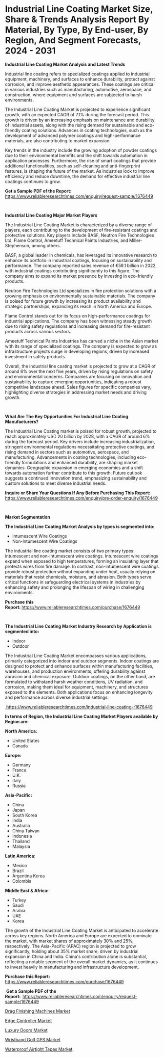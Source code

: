 <p><h1>Industrial Line Coating Market Size, Share & Trends Analysis Report By Material, By Type, By End-user, By Region, And Segment Forecasts, 2024 - 2031</h1></p><p><strong>Industrial Line Coating Market Analysis and Latest Trends</strong></p>
<p><p>Industrial line coating refers to specialized coatings applied to industrial equipment, machinery, and surfaces to enhance durability, protect against corrosion, and improve aesthetic appearances. These coatings are critical in various industries such as manufacturing, automotive, aerospace, and construction, where equipment and surfaces are subjected to harsh environments.</p><p>The Industrial Line Coating Market is projected to experience significant growth, with an expected CAGR of 7.1% during the forecast period. This growth is driven by an increasing emphasis on maintenance and durability of industrial assets, along with the rising demand for sustainable and eco-friendly coating solutions. Advances in coating technologies, such as the development of advanced polymer coatings and high-performance materials, are also contributing to market expansion.</p><p>Key trends in the industry include the growing adoption of powder coatings due to their environmental benefits and the shift towards automation in application processes. Furthermore, the rise of smart coatings that provide additional functionalities, such as self-cleaning and anti-fingerprint features, is shaping the future of the market. As industries look to improve efficiency and reduce downtime, the demand for effective industrial line coatings continues to grow.</p></p>
<p><strong>Get a Sample PDF of the Report:&nbsp;</strong> <a href="https://www.reliableresearchtimes.com/enquiry/request-sample/1676449?utm_campaign=1383&utm_medium=2&utm_source=Github&utm_content=ia&utm_term=30092024&utm_id=industrial-line-coating">https://www.reliableresearchtimes.com/enquiry/request-sample/1676449</a></p>
<p>&nbsp;</p>
<p><strong>Industrial Line Coating Major Market Players</strong></p>
<p><p>The Industrial Line Coating Market is characterized by a diverse range of players, each contributing to the development of fire-resistant coatings and protective solutions. Key players include BASF, Neutron Fire Technologies Ltd, Flame Control, Ameetuff Technical Paints Industries, and Miller-Stephenson, among others.</p><p>BASF, a global leader in chemicals, has leveraged its innovative research to enhance its portfolio in industrial coatings, focusing on sustainability and performance. The company reported sales revenue of €59.1 billion in 2022, with industrial coatings contributing significantly to this figure. The company aims to expand its market presence by investing in eco-friendly products.</p><p>Neutron Fire Technologies Ltd specializes in fire protection solutions with a growing emphasis on environmentally sustainable materials. The company is poised for future growth by increasing its product availability and strategic partnerships, expanding its reach in North America and Europe.</p><p>Flame Control stands out for its focus on high-performance coatings for industrial applications. The company has been witnessing steady growth due to rising safety regulations and increasing demand for fire-resistant products across various sectors.</p><p>Ameetuff Technical Paints Industries has carved a niche in the Asian market with its range of specialized coatings. The company is expected to grow as infrastructure projects surge in developing regions, driven by increased investment in safety products.</p><p>Overall, the industrial line coating market is projected to grow at a CAGR of around 6% over the next five years, driven by rising regulations on safety and environmental concerns. Companies are focusing on innovation and sustainability to capture emerging opportunities, indicating a robust competitive landscape ahead. Sales figures for specific companies vary, highlighting diverse strategies in addressing market needs and driving growth.</p></p>
<p>&nbsp;</p>
<p><strong>What Are The Key Opportunities For Industrial Line Coating Manufacturers?</strong></p>
<p><p>The Industrial Line Coating market is poised for robust growth, projected to reach approximately USD 20 billion by 2028, with a CAGR of around 6% during the forecast period. Key drivers include increasing industrialization, stringent environmental regulations necessitating protective coatings, and rising demand in sectors such as automotive, aerospace, and manufacturing. Advancements in coating technologies, including eco-friendly formulations and enhanced durability, are shaping market dynamics. Geographic expansion in emerging economies and a shift towards automation further contribute to this growth. Future outlook suggests a continued innovation trend, emphasizing sustainability and custom solutions to meet diverse industrial needs.</p></p>
<p><strong>Inquire or Share Your Questions If Any Before Purchasing This Report:</strong> <a href="https://www.reliableresearchtimes.com/enquiry/pre-order-enquiry/1676449?utm_campaign=1383&utm_medium=2&utm_source=Github&utm_content=ia&utm_term=30092024&utm_id=industrial-line-coating">https://www.reliableresearchtimes.com/enquiry/pre-order-enquiry/1676449</a></p>
<p>&nbsp;</p>
<p><strong>Market Segmentation</strong></p>
<p><strong>The Industrial Line Coating Market Analysis by types is segmented into:</strong></p>
<p><ul><li>Intumescent Wire Coatings</li><li>Non-Intumescent Wire Coatings</li></ul></p>
<p><p>The industrial line coating market consists of two primary types: intumescent and non-intumescent wire coatings. Intumescent wire coatings expand when exposed to high temperatures, forming an insulating layer that protects wires from fire damage. In contrast, non-intumescent wire coatings provide robust protection without expanding under heat, usually relying on materials that resist chemicals, moisture, and abrasion. Both types serve critical functions in safeguarding electrical systems in industries by enhancing safety and prolonging the lifespan of wiring in challenging environments.</p></p>
<p><strong>Purchase this Report:&nbsp;</strong><a href="https://www.reliableresearchtimes.com/purchase/1676449?utm_campaign=1383&utm_medium=2&utm_source=Github&utm_content=ia&utm_term=30092024&utm_id=industrial-line-coating">https://www.reliableresearchtimes.com/purchase/1676449</a></p>
<p>&nbsp;</p>
<p><strong>The Industrial Line Coating Market Industry Research by Application is segmented into:</strong></p>
<p><ul><li>Indoor</li><li>Outdoor</li></ul></p>
<p><p>The Industrial Line Coating Market encompasses various applications, primarily categorized into indoor and outdoor segments. Indoor coatings are designed to protect and enhance surfaces within manufacturing facilities, warehouses, and production environments, offering durability against abrasion and chemical exposure. Outdoor coatings, on the other hand, are formulated to withstand harsh weather conditions, UV radiation, and corrosion, making them ideal for equipment, machinery, and structures exposed to the elements. Both applications focus on enhancing longevity and performance across diverse industrial settings.</p></p>
<p><a href="https://www.reliableresearchtimes.com/industrial-line-coating-r1676449?utm_campaign=1383&utm_medium=2&utm_source=Github&utm_content=ia&utm_term=30092024&utm_id=industrial-line-coating">&nbsp;https://www.reliableresearchtimes.com/industrial-line-coating-r1676449</a></p>
<p><strong>In terms of Region, the Industrial Line Coating Market Players available by Region are:</strong></p>
<p>
    <p> <strong> North America: </strong>
        <ul>
            <li>United States</li>
            <li>Canada</li>
        </ul>
        </p> 
    <p> <strong> Europe: </strong>
        <ul>
            <li>Germany</li>
            <li>France</li>
            <li>U.K.</li>
            <li>Italy</li>
            <li>Russia</li>
        </ul>
        </p> 
    <p> <strong> Asia-Pacific: </strong>
        <ul>
            <li>China</li>
            <li>Japan</li>
            <li>South Korea</li>
            <li>India</li>
            <li>Australia</li>
            <li>China Taiwan</li>
            <li>Indonesia</li>
            <li>Thailand</li>
            <li>Malaysia</li>
        </ul>
        </p> 
    <p> <strong> Latin America: </strong>
        <ul>
            <li>Mexico</li>
            <li>Brazil</li>
            <li>Argentina Korea</li>
            <li>Colombia</li>
        </ul>
        </p> 
    <p> <strong> Middle East & Africa: </strong>
        <ul>
            <li>Turkey</li>
            <li>Saudi</li>
            <li>Arabia</li>
            <li>UAE</li>
            <li>Korea</li>
        </ul>
    </p>
    </p>
<p><p>The growth of the Industrial Line Coating Market is anticipated to accelerate across key regions. North America and Europe are expected to dominate the market, with market shares of approximately 30% and 25%, respectively. The Asia-Pacific (APAC) region is projected to grow significantly, holding about 35% market share, driven by industrial expansion in China and India. China's contribution alone is substantial, reflecting a notable segment of the overall market dynamics, as it continues to invest heavily in manufacturing and infrastructure development.</p></p>
<p><strong>Purchase this Report: </strong><a href="https://www.reliableresearchtimes.com/purchase/1676449?utm_campaign=1383&utm_medium=2&utm_source=Github&utm_content=ia&utm_term=30092024&utm_id=industrial-line-coating">https://www.reliableresearchtimes.com/purchase/1676449</a></p>
<p>&nbsp;<strong>Get a Sample PDF of the Report:&nbsp;&nbsp;</strong><a href="https://www.reliableresearchtimes.com/enquiry/request-sample/1676449?utm_campaign=1383&utm_medium=2&utm_source=Github&utm_content=ia&utm_term=30092024&utm_id=industrial-line-coating">https://www.reliableresearchtimes.com/enquiry/request-sample/1676449</a></p>
<p><strong></strong></p>
<p><p><a href="https://www.linkedin.com/pulse/drag-finishing-machines-industry-analysis-report-its-market-xmpjf?utm_campaign=1383&utm_medium=2&utm_source=Github&utm_content=ia&utm_term=30092024&utm_id=industrial-line-coating">Drag Finishing Machines Market</a></p><p><a href="https://www.linkedin.com/pulse/booming-edge-controller-market-sector-analysis-growth-projections-zmute?utm_campaign=1383&utm_medium=2&utm_source=Github&utm_content=ia&utm_term=30092024&utm_id=industrial-line-coating">Edge Controller Market</a></p><p><a href="https://www.linkedin.com/pulse/emerging-luxury-doors-market-opportunities-analysis-investors-bixbc?utm_campaign=1383&utm_medium=2&utm_source=Github&utm_content=ia&utm_term=30092024&utm_id=industrial-line-coating">Luxury Doors Market</a></p><p><a href="https://issuu.com/reportprime-2/docs/wristband-golf-gps-market-size-2030_bdb70e8235775a?utm_campaign=1383&utm_medium=2&utm_source=Github&utm_content=ia&utm_term=30092024&utm_id=industrial-line-coating">Wristband Golf GPS Market</a></p><p><a href="https://issuu.com/reportprime-2/docs/waterproof-airtight-tapes-market-si_9ff60500dd9a38?utm_campaign=1383&utm_medium=2&utm_source=Github&utm_content=ia&utm_term=30092024&utm_id=industrial-line-coating">Waterproof Airtight Tapes Market</a></p></p>